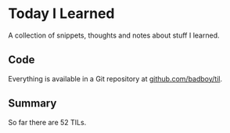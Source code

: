 # Today I Learned

A collection of snippets, thoughts and notes about stuff I learned.

## Code

Everything is available in a Git repository at [github.com/badboy/til](https://github.com/badboy/til).

## Summary

<!-- summary start -->
So far there are 52 TILs.
<!-- summary end -->
